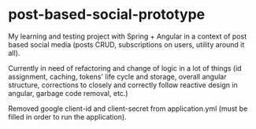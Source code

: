 # post-based-social-prototype
My learning and testing project with Spring + Angular in a context of post based social media (posts CRUD, subscriptions on users, utility around it all).

 Currently in need of refactoring and change of logic in a lot of things (id assignment, caching, tokens' life cycle and storage, overall angular structure, corrections to closely and correctly follow reactive design in angular, garbage code removal, etc.)

 Removed google client-id and client-secret from application.yml (must be filled in order to run the application).
